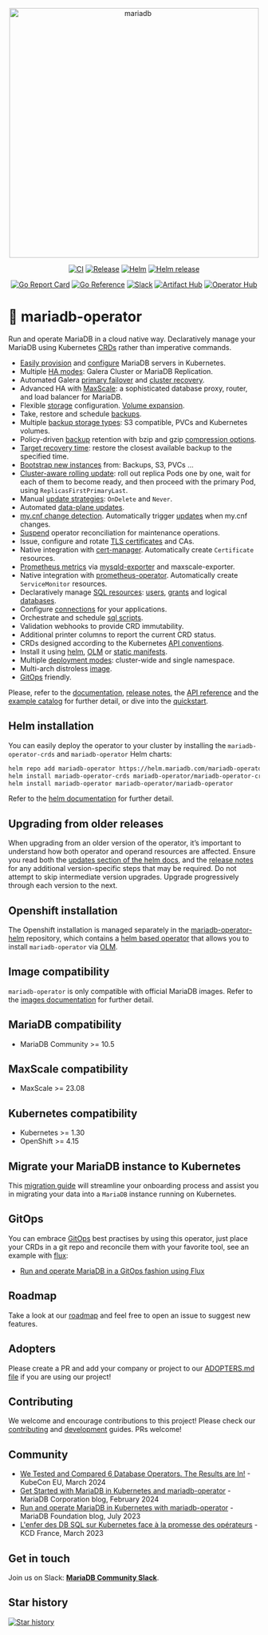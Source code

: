 <p align="center" width="100%">
<img src="https://mariadb-operator.github.io/mariadb-operator/assets/mariadb_centered_whitebg.svg" alt="mariadb" width="500"/>
</p>

<p align="center">
<a href="https://github.com/mariadb-operator/mariadb-operator/actions/workflows/ci.yml"><img src="https://github.com/mariadb-operator/mariadb-operator/actions/workflows/ci.yml/badge.svg" alt="CI"></a>
<a href="https://github.com/mariadb-operator/mariadb-operator/actions/workflows/release.yml"><img src="https://github.com/mariadb-operator/mariadb-operator/actions/workflows/release.yml/badge.svg" alt="Release"></a>
<a href="https://github.com/mariadb-operator/mariadb-operator/actions/workflows/helm.yml"><img src="https://github.com/mariadb-operator/mariadb-operator/actions/workflows/helm.yml/badge.svg" alt="Helm"></a>
<a href="https://github.com/mariadb-operator/mariadb-operator/actions/workflows/helm-release.yml"><img src="https://github.com/mariadb-operator/mariadb-operator/actions/workflows/helm-release.yml/badge.svg" alt="Helm release"></a>
</p>

<p align="center">
<a href="https://goreportcard.com/report/github.com/mariadb-operator/mariadb-operator"><img src="https://goreportcard.com/badge/github.com/mariadb-operator/mariadb-operator" alt="Go Report Card"></a>
<a href="https://pkg.go.dev/github.com/mariadb-operator/mariadb-operator"><img src="https://pkg.go.dev/badge/github.com/mariadb-operator/mariadb-operator.svg" alt="Go Reference"></a>
<a href="https://r.mariadb.com/join-community-slack"><img alt="Slack" src="https://img.shields.io/badge/slack-join_chat-blue?logo=Slack&label=slack&style=flat"></a>
<a href="https://artifacthub.io/packages/helm/mariadb-operator/mariadb-operator"><img src="https://img.shields.io/endpoint?url=https://artifacthub.io/badge/repository/mariadb-operator" alt="Artifact Hub"></a>
<a href="https://operatorhub.io/operator/mariadb-operator"><img src="https://img.shields.io/badge/Operator%20Hub-mariadb--operator-red" alt="Operator Hub"></a>
</p>

# 🦭 mariadb-operator

Run and operate MariaDB in a cloud native way. Declaratively manage your MariaDB using Kubernetes [CRDs](https://kubernetes.io/docs/tasks/extend-kubernetes/custom-resources/custom-resource-definitions/) rather than imperative commands.
- [Easily provision](./examples/manifests/mariadb_minimal.yaml) and [configure](./examples/manifests/mariadb_full.yaml) MariaDB servers in Kubernetes.
- Multiple [HA modes](./docs/HA.md): Galera Cluster or MariaDB Replication.
- Automated Galera [primary failover](./docs/HA.md) and [cluster recovery](./docs/GALERA.md#galera-cluster-recovery).
- Advanced HA with [MaxScale](./docs/MAXSCALE.md): a sophisticated database proxy, router, and load balancer for MariaDB.
- Flexible [storage](./docs/STORAGE.md) configuration. [Volume expansion](./docs/STORAGE.md#volume-resize).
- Take, restore and schedule [backups](./docs/BACKUP.md). 
- Multiple [backup storage types](./docs/BACKUP.md#storage-types): S3 compatible, PVCs and Kubernetes volumes.
- Policy-driven [backup](./docs/BACKUP.md#retention-policy) retention with bzip and gzip [compression options](./docs/BACKUP.md#compression).
- [Target recovery time](./docs/BACKUP.md#target-recovery-time): restore the closest available backup to the specified time.
- [Bootstrap new instances](./docs/BACKUP.md#bootstrap-new-mariadb-instances-from-backups) from: Backups, S3, PVCs ...
- [Cluster-aware rolling update](./docs/UPDATES.md#replicasfirstprimarylast): roll out replica Pods one by one, wait for each of them to become ready, and then proceed with the primary Pod, using `ReplicasFirstPrimaryLast`.
- Manual [update strategies](./docs/UPDATES.md#update-strategies): `OnDelete` and `Never`.
- Automated [data-plane updates](./docs/UPDATES.md#auto-update-data-plane).
- [my.cnf change detection](./docs/CONFIGURATION.md#mycnf). Automatically trigger [updates](./docs/UPDATES.md) when my.cnf changes.
- [Suspend](./docs/SUSPEND.md) operator reconciliation for maintenance operations.
- Issue, configure and rotate [TLS certificates](./docs/TLS.md) and CAs.
- Native integration with [cert-manager](https://github.com/cert-manager/cert-manager). Automatically create `Certificate` resources.
- [Prometheus metrics](./docs/METRICS.md) via [mysqld-exporter](https://github.com/prometheus/mysqld_exporter) and maxscale-exporter.
- Native integration with [prometheus-operator](https://github.com/prometheus-operator/prometheus-operator). Automatically create `ServiceMonitor` resources.
- Declaratively manage [SQL resources](./docs/SQL_RESOURCES.md): [users](./examples/manifests/user.yaml), [grants](./examples/manifests/grant.yaml) and logical [databases](./examples/manifests/database.yaml).
- Configure [connections](./examples/manifests/connection.yaml) for your applications.
- Orchestrate and schedule [sql scripts](./examples/manifests/sqljobs).
- Validation webhooks to provide CRD immutability.
- Additional printer columns to report the current CRD status.
- CRDs designed according to the Kubernetes [API conventions](https://github.com/kubernetes/community/blob/master/contributors/devel/sig-architecture/api-conventions.md).
- Install it using [helm](./docs/HELM.md), [OLM](https://operatorhub.io/operator/mariadb-operator) or [static manifests](./deploy/manifests).
- Multiple [deployment modes](./docs/HELM.md#deployment-modes): cluster-wide and single namespace.
- Multi-arch distroless [image](https://github.com/orgs/mariadb-operator/packages/container/package/mariadb-operator).
- [GitOps](#gitops) friendly.

Please, refer to the [documentation](./docs/), [release notes](https://github.com/mariadb-operator/mariadb-operator/releases), the [API reference](./docs/API_REFERENCE.md) and the [example catalog](./examples/) for further detail, or dive into the [quickstart](./docs/QUICKSTART.md).

## Helm installation

You can easily deploy the operator to your cluster by installing the `mariadb-operator-crds` and `mariadb-operator` Helm charts:

```bash
helm repo add mariadb-operator https://helm.mariadb.com/mariadb-operator
helm install mariadb-operator-crds mariadb-operator/mariadb-operator-crds
helm install mariadb-operator mariadb-operator/mariadb-operator
```

Refer to the [helm documentation](./docs/HELM.md) for further detail.

## Upgrading from older releases
When upgrading from an older version of the operator, it’s important to understand how both operator and operand resources are affected.  Ensure you read both the [updates section of the helm docs](https://github.com/mariadb-operator/mariadb-operator/blob/main/docs/HELM.md#updates), and the [release notes](https://github.com/mariadb-operator/mariadb-operator/releases) for any additional version-specific steps that may be required. Do not attempt to skip intermediate version upgrades. Upgrade progressively through each version to the next.

## Openshift installation

The Openshift installation is managed separately in the [mariadb-operator-helm](https://github.com/mariadb-operator/mariadb-operator-helm) repository, which contains a [helm based operator](https://sdk.operatorframework.io/docs/building-operators/helm/) that allows you to install `mariadb-operator` via [OLM](https://olm.operatorframework.io/docs/).

## Image compatibility
`mariadb-operator` is only compatible with official MariaDB images. Refer to the [images documentation](./docs/DOCKER.md) for further detail.

## MariaDB compatibility
- MariaDB Community >= 10.5

## MaxScale compatibility
- MaxScale >= 23.08 

## Kubernetes compatibility
- Kubernetes >= 1.30
- OpenShift >= 4.15

## Migrate your MariaDB instance to Kubernetes

This [migration guide](./docs/BACKUP.md#migrating-an-external-mariadb-to-a-mariadb-running-in-kubernetes) will streamline your onboarding process and assist you in migrating your data into a `MariaDB` instance running on Kubernetes.

## GitOps

You can embrace [GitOps](https://opengitops.dev/) best practises by using this operator, just place your CRDs in a git repo and reconcile them with your favorite tool, see an example with [flux](https://fluxcd.io/):
- [Run and operate MariaDB in a GitOps fashion using Flux](./examples/flux/)

## Roadmap

Take a look at our [roadmap](./ROADMAP.md) and feel free to open an issue to suggest new features.

## Adopters

Please create a PR and add your company or project to our [ADOPTERS.md file](./ADOPTERS.md) if you are using our project!

## Contributing

We welcome and encourage contributions to this project! Please check our [contributing](./CONTRIBUTING.md) and [development](./docs/DEVELOPMENT.md) guides. PRs welcome!

## Community

- [We Tested and Compared 6 Database Operators. The Results are In!](https://www.youtube.com/watch?v=l33pcnQ4cUQ&t=17m25s) - KubeCon EU, March 2024
- [Get Started with MariaDB in Kubernetes and mariadb-operator](https://mariadb.com/resources/blog/get-started-with-mariadb-in-kubernetes-and-mariadb-operator/) - MariaDB Corporation blog, February 2024
- [Run and operate MariaDB in Kubernetes with mariadb-operator](https://mariadb.org/mariadb-in-kubernetes-with-mariadb-operator/) - MariaDB Foundation blog, July 2023
- [L'enfer des DB SQL sur Kubernetes face à la promesse des opérateurs](https://www.youtube.com/watch?v=d_ka7PlWo1I&t=2415s&ab_channel=KCDFrance) - KCD France, March 2023

## Get in touch

Join us on Slack: **[MariaDB Community Slack](https://r.mariadb.com/join-community-slack)**.

## Star history

[![Star history](https://api.star-history.com/svg?repos=mariadb-operator/mariadb-operator&type=Date)](https://star-history.com/#mariadb-operator/mariadb-operator&Date)